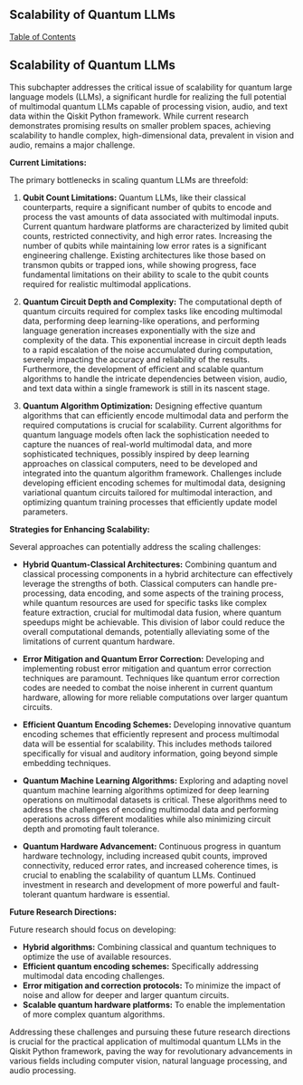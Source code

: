 ## Scalability of Quantum LLMs

[Table of Contents](#table-of-contents)

## Scalability of Quantum LLMs

This subchapter addresses the critical issue of scalability for quantum large language models (LLMs), a significant hurdle for realizing the full potential of multimodal quantum LLMs capable of processing vision, audio, and text data within the Qiskit Python framework.  While current research demonstrates promising results on smaller problem spaces, achieving scalability to handle complex, high-dimensional data, prevalent in vision and audio, remains a major challenge.

**Current Limitations:**

The primary bottlenecks in scaling quantum LLMs are threefold:

1. **Qubit Count Limitations:**  Quantum LLMs, like their classical counterparts, require a significant number of qubits to encode and process the vast amounts of data associated with multimodal inputs.  Current quantum hardware platforms are characterized by limited qubit counts, restricted connectivity, and high error rates. Increasing the number of qubits while maintaining low error rates is a significant engineering challenge.  Existing architectures like those based on transmon qubits or trapped ions, while showing progress, face fundamental limitations on their ability to scale to the qubit counts required for realistic multimodal applications.

2. **Quantum Circuit Depth and Complexity:**  The computational depth of quantum circuits required for complex tasks like encoding multimodal data, performing deep learning-like operations, and performing language generation increases exponentially with the size and complexity of the data. This exponential increase in circuit depth leads to a rapid escalation of the noise accumulated during computation, severely impacting the accuracy and reliability of the results.  Furthermore, the development of efficient and scalable quantum algorithms to handle the intricate dependencies between vision, audio, and text data within a single framework is still in its nascent stage.

3. **Quantum Algorithm Optimization:**  Designing effective quantum algorithms that can efficiently encode multimodal data and perform the required computations is crucial for scalability.  Current algorithms for quantum language models often lack the sophistication needed to capture the nuances of real-world multimodal data, and more sophisticated techniques, possibly inspired by deep learning approaches on classical computers, need to be developed and integrated into the quantum algorithm framework.  Challenges include developing efficient encoding schemes for multimodal data, designing variational quantum circuits tailored for multimodal interaction, and optimizing quantum training processes that efficiently update model parameters.

**Strategies for Enhancing Scalability:**

Several approaches can potentially address the scaling challenges:

* **Hybrid Quantum-Classical Architectures:**  Combining quantum and classical processing components in a hybrid architecture can effectively leverage the strengths of both.  Classical computers can handle pre-processing, data encoding, and some aspects of the training process, while quantum resources are used for specific tasks like complex feature extraction, crucial for multimodal data fusion, where quantum speedups might be achievable. This division of labor could reduce the overall computational demands, potentially alleviating some of the limitations of current quantum hardware.

* **Error Mitigation and Quantum Error Correction:** Developing and implementing robust error mitigation and quantum error correction techniques are paramount.  Techniques like quantum error correction codes are needed to combat the noise inherent in current quantum hardware, allowing for more reliable computations over larger quantum circuits.

* **Efficient Quantum Encoding Schemes:**  Developing innovative quantum encoding schemes that efficiently represent and process multimodal data will be essential for scalability.  This includes methods tailored specifically for visual and auditory information, going beyond simple embedding techniques.

* **Quantum Machine Learning Algorithms:**  Exploring and adapting novel quantum machine learning algorithms optimized for deep learning operations on multimodal datasets is critical. These algorithms need to address the challenges of encoding multimodal data and performing operations across different modalities while also minimizing circuit depth and promoting fault tolerance.

* **Quantum Hardware Advancement:**  Continuous progress in quantum hardware technology, including increased qubit counts, improved connectivity, reduced error rates, and increased coherence times, is crucial to enabling the scalability of quantum LLMs. Continued investment in research and development of more powerful and fault-tolerant quantum hardware is essential.


**Future Research Directions:**

Future research should focus on developing:

* **Hybrid algorithms:** Combining classical and quantum techniques to optimize the use of available resources.
* **Efficient quantum encoding schemes:** Specifically addressing multimodal data encoding challenges.
* **Error mitigation and correction protocols:** To minimize the impact of noise and allow for deeper and larger quantum circuits.
* **Scalable quantum hardware platforms:**  To enable the implementation of more complex quantum algorithms.

Addressing these challenges and pursuing these future research directions is crucial for the practical application of multimodal quantum LLMs in the Qiskit Python framework, paving the way for revolutionary advancements in various fields including computer vision, natural language processing, and audio processing.


<a id='chapter-6-subchapter-5'></a>